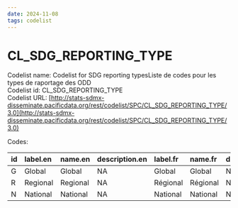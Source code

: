 ```yaml
---
date: 2024-11-08
tags: codelist
---
```


# CL_SDG_REPORTING_TYPE

Codelist name: Codelist for SDG reporting typesListe de codes pour les types de raportage des ODD  
Codelist id: CL_SDG_REPORTING_TYPE  
Codelist URL: [http://stats-sdmx-disseminate.pacificdata.org/rest/codelist/SPC/CL_SDG_REPORTING_TYPE/3.0](http://stats-sdmx-disseminate.pacificdata.org/rest/codelist/SPC/CL_SDG_REPORTING_TYPE/3.0)  

Codes:  

|id |label.en |name.en  |description.en |label.fr |name.fr  |description.fr |
|:--|:--------|:--------|:--------------|:--------|:--------|:--------------|
|G  |Global   |Global   |NA             |Global   |Global   |NA             |
|R  |Regional |Regional |NA             |Régional |Régional |NA             |
|N  |National |National |NA             |National |National |NA             |
